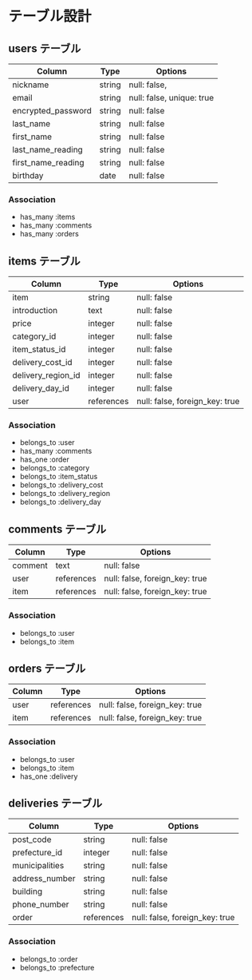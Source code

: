 # テーブル設計

## users テーブル

| Column             | Type                | Options                        |
|--------------------|---------------------|--------------------------------|
| nickname           | string              | null: false,                   |
| email              | string              | null: false, unique: true      |
| encrypted_password | string              | null: false                    |
| last_name          | string              | null: false                    |
| first_name         | string              | null: false                    |
| last_name_reading  | string              | null: false                    |
| first_name_reading | string              | null: false                    |
| birthday           | date                | null: false                    |

### Association

* has_many :items
* has_many :comments
* has_many :orders


## items テーブル

| Column             | Type               | Options                        |
|--------------------|--------------------|--------------------------------|
| item               | string             | null: false                    |
| introduction       | text               | null: false                    |
| price              | integer            | null: false                    |
| category_id        | integer            | null: false                    |
| item_status_id     | integer            | null: false                    |
| delivery_cost_id   | integer            | null: false                    |
| delivery_region_id | integer            | null: false                    |
| delivery_day_id    | integer            | null: false                    |
| user               | references         | null: false, foreign_key: true |     

### Association

- belongs_to :user
- has_many :comments
- has_one :order
- belongs_to :category
- belongs_to :item_status
- belongs_to :delivery_cost
- belongs_to :delivery_region
- belongs_to :delivery_day


## comments テーブル

| Column             | Type       | Options                                |
|--------------------|------------|----------------------------------------|
| comment            | text       | null: false                            |
| user               | references | null: false, foreign_key: true         |
| item               | references | null: false, foreign_key: true         |

### Association

- belongs_to :user
- belongs_to :item


## orders テーブル

| Column             | Type       | Options                                |
|--------------------|------------|----------------------------------------|
| user               | references | null: false, foreign_key: true         |
| item               | references | null: false, foreign_key: true         |

### Association

- belongs_to :user
- belongs_to :item
- has_one :delivery


## deliveries テーブル

| Column             | Type       | Options                                |
|--------------------|------------|----------------------------------------|
| post_code          | string     | null: false                            |
| prefecture_id      | integer    | null: false                            |
| municipalities     | string     | null: false                            |
| address_number     | string     | null: false                            |
| building           | string     | null: false                            |
| phone_number       | string     | null: false                            |
| order              | references | null: false, foreign_key: true         |

### Association

- belongs_to :order
- belongs_to :prefecture